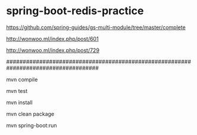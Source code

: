 # spring-boot-redis-practice

https://github.com/spring-guides/gs-multi-module/tree/master/complete

http://wonwoo.ml/index.php/post/601

http://wonwoo.ml/index.php/post/729


####################################################################################


mvn compile

mvn test

mvn install

mvn clean package


mvn spring-boot:run
